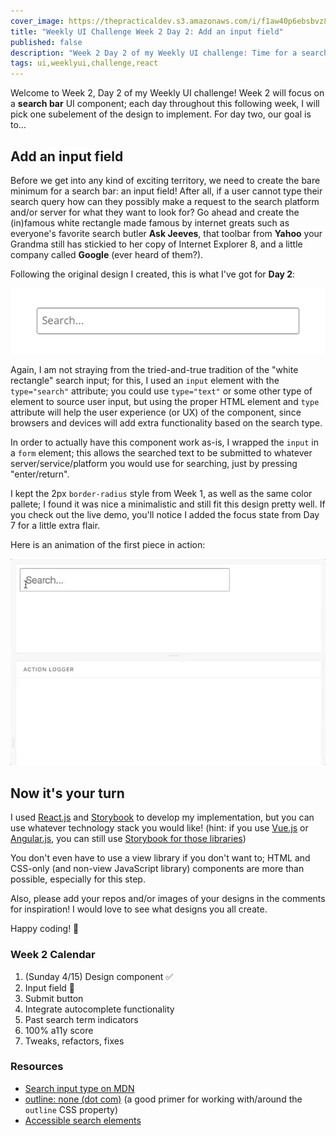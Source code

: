 ```yaml
---
cover_image: https://thepracticaldev.s3.amazonaws.com/i/f1aw40p6ebsbvz8sjrto.jpg
title: "Weekly UI Challenge Week 2 Day 2: Add an input field"
published: false
description: "Week 2 Day 2 of my Weekly UI challenge: Time for a search party"
tags: ui,weeklyui,challenge,react
---
```


Welcome to Week 2, Day 2 of my Weekly UI challenge! Week 2 will focus on a **search bar** UI component; each day throughout this following week, I will pick one subelement of the design to implement. For day two, our goal is to…

## Add an input field

Before we get into any kind of exciting territory, we need to create the bare minimum for a search bar: an input field! After all, if a user cannot type their search query how can they possibly make a request to the search platform and/or server for what they want to look for? Go ahead and create the (in)famous white rectangle made famous by internet greats such as everyone's favorite search butler **Ask Jeeves**, that toolbar from **Yahoo** your Grandma still has stickied to her copy of Internet Explorer 8, and a little company called **Google** (ever heard of them?).

Following the original design I created, this is what I've got for **Day 2**:

![A search bar component, with input text element](https://raw.githubusercontent.com/geoffdavis92/weekly-ui-assets/master/search-bar/day2/w2d2-final-sized.png)

Again, I am not straying from the tried-and-true tradition of the "white rectangle" search input; for this, I used an `input` element with the `type="search"` attribute; you could use `type="text"` or some other type of element to source user input, but using the proper HTML element and `type` attribute will help the user experience (or UX) of the component, since browsers and devices will add extra functionality based on the search type. 

In order to actually have this component work as-is, I wrapped the `input` in a `form` element; this allows the searched text to be submitted to whatever server/service/platform you would use for searching, just by pressing "enter/return". 

I kept the 2px `border-radius` style from Week 1, as well as the same color pallete; I found it was nice a minimalistic and still fit this design pretty well. If you check out the live demo, you'll notice I added the focus state from Day 7 for a little extra flair.

Here is an animation of the first piece in action:

![An animation showing the search bar component in use, with text input to the input element and a logger display showing the output below](https://raw.githubusercontent.com/geoffdavis92/weekly-ui-assets/master/search-bar/day2/w2d2-searchinput-animation.gif)

## Now it's your turn

I used [React.js](https://reactjs.org) and [Storybook](http://storybook.js.org) to develop my implementation, but you can use whatever technology stack you would like! (hint: if you use [Vue.js](https://vuejs.org/) or [Angular.js](https://angularjs.org), you can still use [Storybook for those libraries](https://storybook.js.org/basics/slow-start-guide/))

You don't even have to use a view library if you don't want to; HTML and CSS-only (and non-view JavaScript library) components are more than possible, especially for this step.

Also, please add your repos and/or images of your designs in the comments for inspiration! I would love to see what designs you all create.

Happy coding! 🎉

### Week 2 Calendar

1. (Sunday 4/15) Design component ✅
2. Input field 🎯
3. Submit button 
4. Integrate autocomplete functionality 
5. Past search term indicators 
6. 100% a11y score 
7. Tweaks, refactors, fixes 

### Resources

* [Search input type on MDN](https://developer.mozilla.org/en-US/docs/Web/HTML/Element/input/search)
* [outline: none (dot com)](http://www.outlinenone.com/) (a good primer for working with/around the `outline` CSS property)
* [Accessible search elements](http://www.a11ymatters.com/pattern/accessible-search/)

